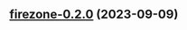 

## [firezone-0.2.0](https://github.com/truecharts/charts/compare/firezone-0.1.0...firezone-0.2.0) (2023-09-09)

